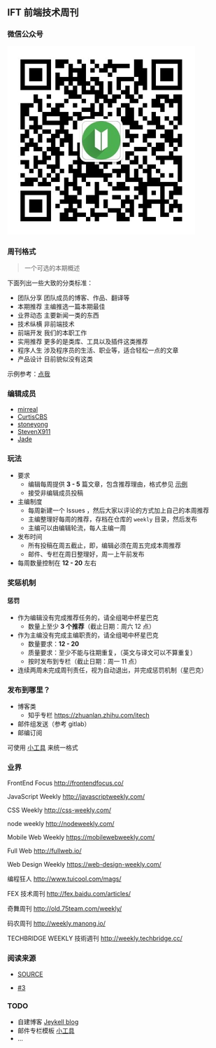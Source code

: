 ## IFT 前端技术周刊

### 微信公众号

![QRCODE](/image/qrcode_for_else.jpg)

### 周刊格式

> 一个可选的本期概述

下面列出一些大致的分类标准：

* 团队分享 团队成员的博客、作品、翻译等
* 本期推荐 主编推选一篇本期最佳
* 业界动态 主要新闻一类的东西
* 技术纵横 非前端技术
* 前端开发 我们的本职工作
* 实用推荐 更多的是类库、工具以及插件这类推荐
* 程序人生 涉及程序员的生活、职业等，适合轻松一点的文章
* 产品设计 目前貌似没有这类

示例参考：[点我](./example.md)

### 编辑成员

* [mirreal](https://github.com/mirreal)
* [CurtisCBS](https://github.com/CurtisCBS)
* [stoneyong](https://github.com/stoneyong)
* [StevenX911](https://github.com/StevenX911)
* [Jade](https://github.com/Jade05)

### 玩法

* 要求
  * 编辑每周提供 **3 - 5** 篇文章，包含推荐理由，格式参见 [示例](./example.md)
  * 接受非编辑成员投稿
* 主编制度
  * 每周新建一个 Issues ，然后大家以评论的方式加上自己的本周推荐
  * 主编整理好每周的推荐，存档在仓库的 `weekly` 目录，然后发布
  * 主编可以由编辑轮流，每人主编一周
* 发布时间
  * 所有投稿在周五截止，即，编辑必须在周五完成本周推荐
  * 邮件、专栏在周日整理好，周一上午前发布
* 每周数量控制在 **12 - 20** 左右

### 奖惩机制

#### 惩罚

* 作为编辑没有完成推荐任务的，请全组喝中杯星巴克
    * 数量上至少 **3 个推荐**（截止日期：周六 12 点）
* 作为主编没有完成主编职责的，请全组喝中杯星巴克
    * 数量要求：**12 - 20**
    * 质量要求：至少不能与往期重复，（英文与译文可以不算重复）
    * 按时发布到专栏（截止日期：周一 11 点）
* 连续两周未完成周刊责任，视为自动退出，并完成惩罚机制（星巴克）


### 发布到哪里？

* 博客类
  * 知乎专栏 https://zhuanlan.zhihu.com/itech
* 邮件组发送（参考 gitlab）
* 邮编订阅

可使用 [小工具](https://github.com/CtripFE/format-weekly) 来统一格式

### 业界

FrontEnd Focus http://frontendfocus.co/

JavaScript Weekly http://javascriptweekly.com/

CSS Weekly http://css-weekly.com/

node weekly http://nodeweekly.com/

Mobile Web Weekly https://mobilewebweekly.com/

Full Web http://fullweb.io/

Web Design Weekly https://web-design-weekly.com/

编程狂人 http://www.tuicool.com/mags/

FEX 技术周刊 http://fex.baidu.com/articles/

奇舞周刊 http://old.75team.com/weekly/

码农周刊 http://weekly.manong.io/

TECHBRIDGE WEEKLY 技術週刊 http://weekly.techbridge.cc/

### 阅读来源

* [SOURCE](./source.md)

* [#3](https://github.com/CtripFE/fe-weekly/issues/3)

### TODO

* 自建博客 [Jeykell blog](https://github.com/CtripFE/CtripFE.github.io)
* 邮件专栏模板 [小工具](https://github.com/CtripFE/format-weekly) 
* ...
